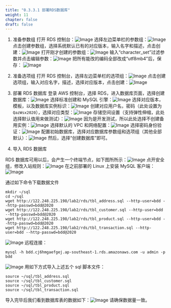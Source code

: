 ```yaml
---
title: "0.3.3.1 部署RDS数据库"
weight: 11
chapter: false
draft: false
---
```

1. 准备参数组
打开 RDS 控制台：![Image](/images/011_lab0-3/0.3.1.png)
选择左边菜单栏的参数组：![Image](/images/011_lab0-3/0.3.2.png)
点击创建参数组，选择系统默认已有的对应版本，输入名字和描述，点击创建：![Image](/images/011_lab0-3/0.3.3.png)
打开刚才创建的参数组：![Image](/images/011_lab0-3/0.3.4.png)
输入“character_set”过滤参数并点击编辑参数：![Image](/images/011_lab0-3/0.3.5.png)
把所有能改的编码全部改成“utf8mb4”后，保存： ![Image](/images/011_lab0-3/0.3.6.png)

2. 准备选项组
打开 RDS 控制台，选择左边菜单栏的选项组：![Image](/images/011_lab0-3/0.3.7.png)
点击创建选项组，输入对应名字，描述，选择对应版本，点击创建：![Image](/images/011_lab0-3/0.3.8.png)

3. 部署 RDS 数据库
登录 AWS 控制台，选择 RDS，进入数据库页面，选择创建数据库：![Image](/images/011_lab0-3/0.3.9.png)
选择标准创建和 MySQL 引擎：![Image](/images/011_lab0-3/0.3.10.png)
选择对应版本，模板，以及数据库实例标识：![Image](/images/011_lab0-3/0.3.11.png)
创建对应用户名，密码（此处设置为 `QazWsx2020`），选择对应类型：![Image](/images/011_lab0-3/0.3.12.png)
存储空间设置（支持弹性伸缩，此处选择默认值用来做测试）：![Image](/images/011_lab0-3/0.3.13.png)
因为是开发测试，所以此处选择不创建备用实例：![Image](/images/011_lab0-3/0.3.14.png)
选择默认的 VPC 和网络配置：![Image](/images/011_lab0-3/0.3.15.png)
选择密码身份验证：![Image](/images/011_lab0-3/0.3.16.png)
配置初始数据库，选择对应数据库参数组和选项组（其他全部默认）：![Image](/images/011_lab0-3/0.3.17.png)
然后，选择“创建数据库”即可。

4. 导入 RDS 数据库

RDS 数据库可用以后，会产生一个终端节点，如下图所所示：![Image](/images/011_lab0-3/0.3.18.png)
点开安全组，修改入站规则：![Image](/images/011_lab0-3/0.3.19.png)
在之前部署的 Linux 上安装 MySQL 客户端：![Image](/images/011_lab0-3/0.3.20.png)

通过如下命令下载数据文件
```
mkdir ~/sql
cd ~/sql
wget http://122.248.225.198/lab2/rds/tbl_address.sql --http-user=bdd --http-passwd=bdd@2020
wget http://122.248.225.198/lab2/rds/tbl_customer.sql --http-user=bdd --http-passwd=bdd@2020
wget http://122.248.225.198/lab2/rds/tbl_product.sql --http-user=bdd --http-passwd=bdd@2020
wget http://122.248.225.198/lab2/rds/tbl_transaction.sql --http-user=bdd --http-passwd=bdd@2020
```
![Image](/images/011_lab0-3/0.3.21.png)
远程连接：
```
mysql -h bdd.cj6hmgaefgej.ap-southeast-1.rds.amazonaws.com -u admin -p bdd
```
![Image](/images/011_lab0-3/0.3.22.png)
用如下方式导入上述五个 sql 脚本文件：
```
source ~/sql/tbl_address.sql
source ~/sql/tbl_customer.sql
source ~/sql/tbl_product.sql
source ~/sql/tbl_transaction.sql
```
导入完毕后我们看到数据库表的数据如下：![Image](/images/011_lab0-3/0.3.23.png) 请确保数据量一致。
